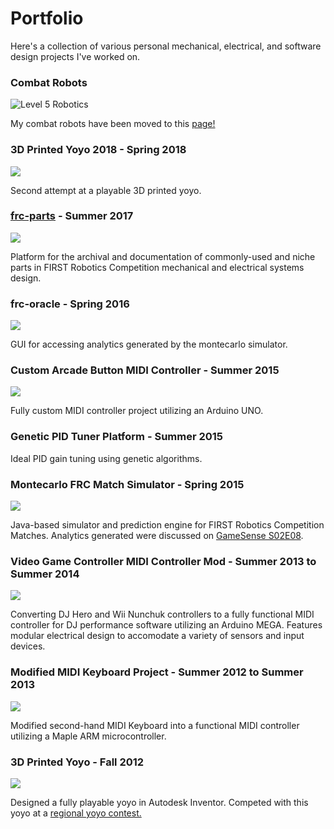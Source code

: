 # Portfolio

Here's a collection of various personal mechanical, electrical, and software design projects I've worked on.

### Combat Robots

![](https://i.imgur.com/KR5Z5Yo.png "Level 5 Robotics") 

My combat robots have been moved to this [page!](http://www.jgermita.me/combatrobots/)

### 3D Printed Yoyo 2018 - Spring 2018
![](https://i.imgur.com/RYzrewBm.jpg)

Second attempt at a playable 3D printed yoyo. 


### [frc-parts](https://jgermita.github.io/frc-parts/) - Summer 2017
![ ](http://i.imgur.com/hxE89kVm.png)

Platform for the archival and documentation of commonly-used and niche parts in FIRST Robotics Competition mechanical and electrical systems design. 

### frc-oracle - Spring 2016
![ ](http://i.imgur.com/ZnsLNY8m.png)

GUI for accessing analytics generated by the montecarlo simulator.

### Custom Arcade Button MIDI Controller - Summer 2015
![ ](http://i.imgur.com/4tSpRA0m.png)

Fully custom MIDI controller project utilizing an Arduino UNO.

### Genetic PID Tuner Platform - Summer 2015
Ideal PID gain tuning using genetic algorithms.

### Montecarlo FRC Match Simulator - Spring 2015
![ ](http://i.imgur.com/hMHBStLm.png)

Java-based simulator and prediction engine for FIRST Robotics Competition Matches. Analytics generated were discussed on [GameSense S02E08](https://www.youtube.com/watch?v=cGWIVc-ReMA). 

### Video Game Controller MIDI Controller Mod - Summer 2013 to Summer 2014
![ ](http://i.imgur.com/UVN8pQ7m.png)

Converting DJ Hero and Wii Nunchuk controllers to a fully functional MIDI controller for DJ performance software utilizing an Arduino MEGA. Features modular electrical design to accomodate a variety of sensors and input devices.

### Modified MIDI Keyboard Project - Summer 2012 to Summer 2013
![ ](http://i.imgur.com/tmrTziRm.png)

Modified second-hand MIDI Keyboard into a functional MIDI controller utilizing a Maple ARM microcontroller. 

### 3D Printed Yoyo - Fall 2012
![ ](https://i.imgur.com/KSvIhSWm.jpg)

Designed a fully playable yoyo in Autodesk Inventor. Competed with this yoyo at a [regional yoyo contest.](https://www.youtube.com/watch?v=KtLQXkTcaag)

